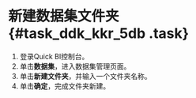 # 新建数据集文件夹 {#task_ddk_kkr_5db .task}

1.   登录Quick BI控制台。 
2.   单击**数据集**，进入数据集管理页面。 
3.   单击**新建文件夹**，并输入一个文件夹名称。 
4.   单击**确定**，完成文件夹新建。 

